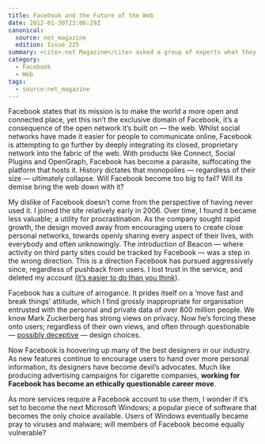 ```yaml
---
title: Facebook and the Future of the Web
date: 2012-01-30T23:06:29Z
canonical:
  source: net_magazine
  edition: Issue 225
summary: <cite>.net Magazine</cite> asked a group of experts what they find most delightful and most despicable about the social networking giant Facebook. This was my full response. An excerpt can be found in the March 2012 issue.
category:
  - Facebook
  - Web
tags:
  - source:net_magazine
---
```

Facebook states that its mission is to make the world a more open and connected place, yet this isn’t the exclusive domain of Facebook, it’s a consequence of the open network it’s built on — the web. Whilst social networks have made it easier for people to communicate online, Facebook is attempting to go further by deeply integrating its closed, proprietary network into the fabric of the web. With products like Connect, Social Plugins and OpenGraph, Facebook has become a parasite, suffocating the platform that hosts it. History dictates that monopolies — regardless of their size — ultimately collapse. Will Facebook become too big to fail? Will its demise bring the web down with it?

My dislike of Facebook doesn’t come from the perspective of having never used it. I joined the site relatively early in 2006. Over time, I found it became less valuable; a utility for procrastination. As the company sought rapid growth, the design moved away from encouraging users to create close personal networks, towards openly sharing every aspect of their lives, with everybody and often unknowingly. The introduction of Beacon — where activity on third party sites could be tracked by Facebook — was a step in the wrong direction. This is a direction Facebook has pursued aggressively since, regardless of pushback from users. I lost trust in the service, and deleted my account ([it’s easier to do than you think][1]).

Facebook has a culture of arrogance. It prides itself on a ‘move fast and break things’ attitude, which I find grossly inappropriate for organisation entrusted with the personal and private data of over 800 million people. We know Mark Zuckerberg has strong views on privacy. Now he’s forcing these onto users; regardless of their own views, and often through questionable — [possibly deceptive][2] — design choices.

Now Facebook is hoovering up many of the best designers in our industry. As new features continue to encourage users to hand over more personal information, its designers have become devil’s advocates. Much like producing advertising campaigns for cigarette companies, **working for Facebook has become an ethically questionable career move**.

As more services require a Facebook account to use them, I wonder if it’s set to become the next Microsoft Windows; a popular piece of software that becomes the only choice available. Users of Windows eventually became pray to viruses and malware; will members of Facebook become equally vulnerable?

[1]: http://lifehacker.com/5813506/how-to-delete-your-facebook-account
[2]: http://wiki.darkpatterns.org/Privacy_Zuckering

